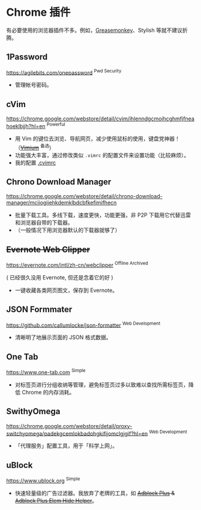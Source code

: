 # Chrome 插件

有必要使用的浏览器插件不多。例如，[Greasemonkey](http://www.greasespot.net/)、Stylish 等就不建议折腾。

## 1Password

https://agilebits.com/onepassword <sup>Pwd Security</sup>

- 管理帐号密码。

## cVim

https://chrome.google.com/webstore/detail/cvim/ihlenndgcmojhcghmfjfneahoeklbjjh?hl=en <sup>Powerful</sup>

- 用 Vim 的键位去浏览、导航网页，减少使用鼠标的使用，键盘党神器！（~~[Vimium](https://chrome.google.com/webstore/detail/vimium/dbepggeogbaibhgnhhndojpepiihcmeb?hl=en)~~ <sup>备选</sup>）
- 功能强大丰富，通过修改类似 `.vimrc` 的配置文件来设置功能（比较麻烦）。
- 我的配置 [.cvimrc](https://github.com/IceHe/mac-conf/blob/master/.cvimrc)

## Chrono Download Manager

https://chrome.google.com/webstore/detail/chrono-download-manager/mciiogijehkdemklbdcbfkefimifhecn

- 批量下载工具。多线下载，速度更快，功能更强，非 P2P 下载用它代替迅雷和浏览器自带的下载器。
- （一般情况下用浏览器默认的下载器就够了）

## ~~Evernote Web Clipper~~

https://evernote.com/intl/zh-cn/webclipper <sup>Offline Archived</sup>

( 已经很久没用 Evernote, 但还是念着它的好 )

- 一键收藏各类网页图文，保存到 Evernote。

## JSON Formmater

https://github.com/callumlocke/json-formatter <sup>Web Development</sup>

- 清晰明了地展示页面的 JSON 格式数据。

## One Tab

https://www.one-tab.com <sup>Simple</sup>

- 对标签页进行分组收纳等管理，避免标签页过多以致难以查找所需标签页，降低 Chrome 的内存消耗。

## SwithyOmega

https://chrome.google.com/webstore/detail/proxy-switchyomega/padekgcemlokbadohgkifijomclgjgif?hl=en <sup>Web Development</sup>

- 「代理服务」配置工具，用于「科学上网」。

## uBlock

https://www.ublock.org <sup>Simple</sup>

- 快速轻量级的广告过滤器。我放弃了老牌的工具，如 ~~[Adblock Plus](https://adblockplus.org/zh_CN/) & [Adblock Plus Elem Hide Helper](https://adblockplus.org/zh_CN/elemhidehelper)~~。
